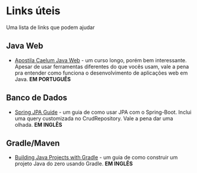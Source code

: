 # Links úteis

Uma lista de links que podem ajudar

## Java Web

* [Apostila Caelum Java Web](http://www.caelum.com.br/apostila-java-web/) - um curso longo, porém bem interessante. Apesar de usar ferramentas diferentes do que vocês usam, vale a pena pra entender como funciona o desenvolvimento de aplicações web em Java. **EM PORTUGUÊS**   

## Banco de Dados

* [Spring JPA Guide](http://www.spring.io/guides/gs/accessing-data-jpa/) - um guia de como usar JPA com o Spring-Boot. Inclui uma query customizada no CrudRepository. Vale a pena dar uma olhada. **EM INGLÊS**

## Gradle/Maven

* [Building Java Projects with Gradle](http://www.spring.io/guides/gs/gradle/) - um guia de como construir um projeto Java do zero usando Gradle. **EM INGLÊS**
